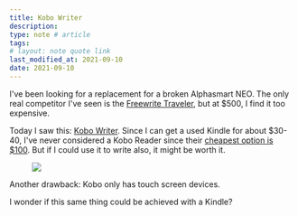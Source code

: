 ```yaml
---
title: Kobo Writer
description:
type: note # article
tags:
# layout: note quote link
last_modified_at: 2021-09-10
date: 2021-09-10
---
```


I've been looking for a replacement for a broken Alphasmart NEO. The only real competitor I've seen is the [Freewrite Traveler](https://getfreewrite.com/products/freewrite-traveler), but at $500, I find it too expensive.

Today I saw this: [Kobo Writer](https://github.com/olup/kobowriter). Since I can get a used Kindle for about $30-40, I've never considered a Kobo Reader since their [cheapest option is $100](https://us.kobobooks.com/collections/ereaders). But if I could use it to write also, it might be worth it.

<figure>
  <img src="https://raw.githubusercontent.com/olup/kobowriter/main/assets/face.jpg">
</figure>

Another drawback: Kobo only has touch screen devices.

I wonder if this same thing could be achieved with a Kindle?
